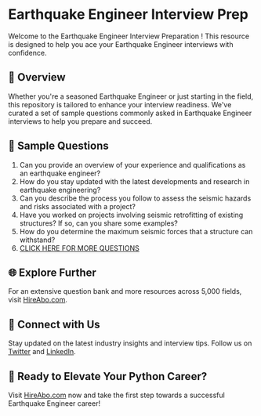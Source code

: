 # Earthquake Engineer Interview Prep

Welcome to the Earthquake Engineer Interview Preparation ! This resource is designed to help you ace your Earthquake Engineer interviews with confidence.

## 🚀 Overview

Whether you're a seasoned Earthquake Engineer or just starting in the field, this repository is tailored to enhance your interview readiness. We've curated a set of sample questions commonly asked in Earthquake Engineer interviews to help you prepare and succeed.

## 📝 Sample Questions

1. Can you provide an overview of your experience and qualifications as an earthquake engineer?
2. How do you stay updated with the latest developments and research in earthquake engineering?
3. Can you describe the process you follow to assess the seismic hazards and risks associated with a project?
4. Have you worked on projects involving seismic retrofitting of existing structures? If so, can you share some examples?
5. How do you determine the maximum seismic forces that a structure can withstand?
6. [CLICK HERE FOR MORE QUESTIONS](https://hireabo.com/job/3_0_25/Earthquake%20Engineer)

## 🌐 Explore Further

For an extensive question bank and more resources across 5,000 fields, visit [HireAbo.com](https://www.hireabo.com).

## 📱 Connect with Us

Stay updated on the latest industry insights and interview tips. Follow us on [Twitter](https://twitter.com/hireabo) and [LinkedIn](https://www.linkedin.com/in/hire-abo-3609972a8/).

## 🚀 Ready to Elevate Your Python Career?

Visit [HireAbo.com](https://www.hireabo.com) now and take the first step towards a successful Earthquake Engineer career!